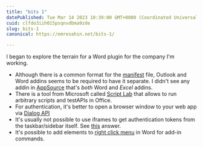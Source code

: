 ```yaml
---
title: "bits 1"
datePublished: Tue Mar 14 2023 10:39:00 GMT+0000 (Coordinated Universal Time)
cuid: clfdo3iih015psqnvdbma9zde
slug: bits-1
canonical: https://emresahin.net/bits-1/

---
```


I began to explore the terrain for a Word plugin for the company I'm working.

*   Although there is a common format for the [manifest](https://learn.microsoft.com/en-us/office/dev/add-ins/develop/add-in-manifests?tabs=tabid-1) file, Outlook and Word addins seems to be required to have it separate. I didn't see any addin in [AppSource](https://appsource.microsoft.com/en-US/home?exp=ubp8) that's _both_ Word and _Excel_ addins.
*   There is a tool from Microsoft called [Script Lab](https://appsource.microsoft.com/en-us/product/office/WA104380862?corrid=94e8a3b6-7b45-7d61-7efa-2b5fb01abb83&src=office&exp=ubp8) that allows to run arbitrary scripts and testAPIs in Office.
*   For authentication, it's better to open a browser window to your web app via [Dialog API](https://learn.microsoft.com/en-us/office/dev/add-ins/develop/dialog-api-in-office-add-ins)
*   It's usually not possible to use iframes to get authentication tokens from the taskbar/sidebar itself. See [this](https://stackoverflow.com/questions/67802639/outlook-web-addin-iframe-adfs-sites) answer.
*   It's possible to add elements to [right click menu](https://stackoverflow.com/questions/53844320/microsoft-word-add-in-add-to-contextual-menu) in Word for add-in commands.